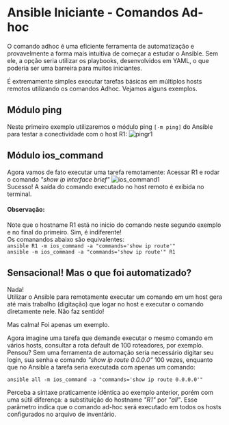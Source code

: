 # Ansible Iniciante - Comandos Ad-hoc


O comando adhoc é uma eficiente ferramenta de automatização e provavelmente a forma mais intuitiva de começar a estudar o Ansible. Sem ele, a opção seria utilizar os playbooks, desenvolvidos em YAML, o que poderia ser uma barreira para muitos iniciantes.

É extremamente simples executar tarefas básicas em múltiplos hosts remotos utilizando os comandos Adhoc. Vejamos alguns exemplos.







## Módulo ping
Neste primeiro exemplo utilizaremos o módulo ping `[-m ping]` do Ansible para testar a conectividade com o host R1:
![pingr1](https://user-images.githubusercontent.com/87205124/125204488-fe354900-e253-11eb-91a3-b674f2bd850c.JPG "módulo ping")





## Módulo ios_command
Agora vamos de fato executar uma tarefa remotamente: Acessar R1 e rodar o comando *"show ip interface brief"*
![ios_command1](https://user-images.githubusercontent.com/87205124/125204518-202ecb80-e254-11eb-88af-3db86e14ce70.JPG "ios_command")  
Sucesso! A saída do comando executado no host remoto é exibida no terminal.


#### Observação:  
Note que o hostname R1 está no inicio do comando neste segundo exemplo e no final do primeiro. Sim, é indiferente!  
Os comanandos abaixo são equivalentes:  
`ansible R1 -m ios_command -a "commands='show ip route'"`  
`ansible -m ios_command -a "commands='show ip route'" R1`




## Sensacional! Mas o que foi automatizado?  
Nada!  
 Utilizar o Ansible para remotamente executar um comando em um host gera até mais trabalho (digitação) que logar no host e executar o comando diretamente nele. Não faz sentido!  

 Mas calma! Foi apenas um exemplo.  
   
   Agora imagine uma tarefa que demande executar o mesmo comando em vários hosts, consultar a rota default de 100 roteadores, por exemplo.  
   Pensou? Sem uma ferramenta de automação seria necessário digitar seu login, sua senha e comando *"show ip route 0.0.0.0"* 100 vezes, enquanto que no Ansible a tarefa seria executada com apenas um comando:


 `ansible all -m ios_command -a "commands='show ip route 0.0.0.0'"`

 Perceba a sintaxe praticamente idêntica ao exemplo anterior, porém com uma sútil diferença: a substituição do hostname *"R1"* por *"all"*. Esse parâmetro indica que o comando ad-hoc será executado em todos os hosts configurados no arquivo de inventário.  
